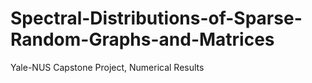 # Spectral-Distributions-of-Sparse-Random-Graphs-and-Matrices
Yale-NUS Capstone Project, Numerical Results
